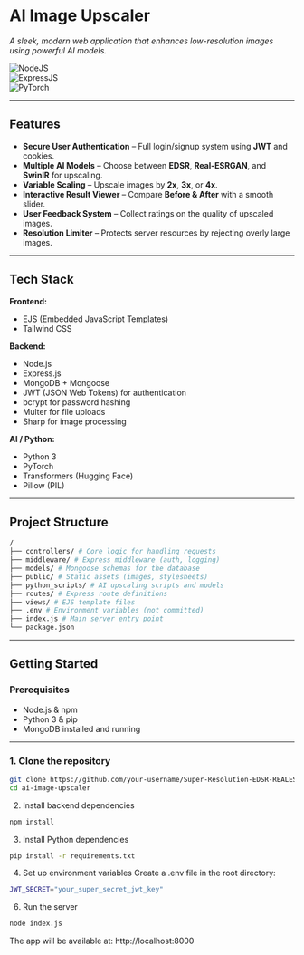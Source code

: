 # AI Image Upscaler 
*A sleek, modern web application that enhances low-resolution images using powerful AI models.*

![NodeJS](https://img.shields.io/badge/Node.js-339933?style=for-the-badge&logo=node.js&logoColor=white)  
![ExpressJS](https://img.shields.io/badge/Express.js-000000?style=for-the-badge&logo=express&logoColor=white)  
![PyTorch](https://img.shields.io/badge/PyTorch-EE4C2C?style=for-the-badge&logo=pytorch&logoColor=white)  


---

## Features  
- **Secure User Authentication** – Full login/signup system using **JWT** and cookies.  
- **Multiple AI Models** – Choose between **EDSR**, **Real-ESRGAN**, and **SwinIR** for upscaling.  
- **Variable Scaling** – Upscale images by **2x**, **3x**, or **4x**.  
- **Interactive Result Viewer** – Compare **Before & After** with a smooth slider.  
- **User Feedback System** – Collect ratings on the quality of upscaled images.  
- **Resolution Limiter** – Protects server resources by rejecting overly large images.  

---

## Tech Stack  

**Frontend:**  
- EJS (Embedded JavaScript Templates)  
- Tailwind CSS  

**Backend:**  
- Node.js  
- Express.js  
- MongoDB + Mongoose  
- JWT (JSON Web Tokens) for authentication  
- bcrypt for password hashing  
- Multer for file uploads  
- Sharp for image processing  

**AI / Python:**  
- Python 3  
- PyTorch  
- Transformers (Hugging Face)  
- Pillow (PIL)  

---

## Project Structure  
```bash
/
├── controllers/ # Core logic for handling requests
├── middleware/ # Express middleware (auth, logging)
├── models/ # Mongoose schemas for the database
├── public/ # Static assets (images, stylesheets)
├── python_scripts/ # AI upscaling scripts and models
├── routes/ # Express route definitions
├── views/ # EJS template files
├── .env # Environment variables (not committed)
├── index.js # Main server entry point
└── package.json
```

---

## Getting Started  

### **Prerequisites**  
- Node.js & npm  
- Python 3 & pip  
- MongoDB installed and running  

---

### **1. Clone the repository**  
```bash
git clone https://github.com/your-username/Super-Resolution-EDSR-REALESRGAN-SwinIR-.git
cd ai-image-upscaler
```

2. Install backend dependencies
```bash
npm install
```
3. Install Python dependencies
```bash
pip install -r requirements.txt
```
4. Set up environment variables
Create a .env file in the root directory:
```bash
JWT_SECRET="your_super_secret_jwt_key"
```
6. Run the server
```bash
node index.js
```
The app will be available at: http://localhost:8000
